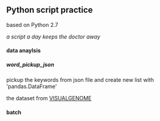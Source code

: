 ## Python script practice

based on Python 2.7

*a script a day keeps the doctor away*

#### data anaylsis

##### word_pickup_json
pickup the keywords from json file and create new list with 'pandas.DataFrame'

the dataset from [VISUALGENOME](http://visualgenome.org/api/v0/api_home.html)

#### batch
